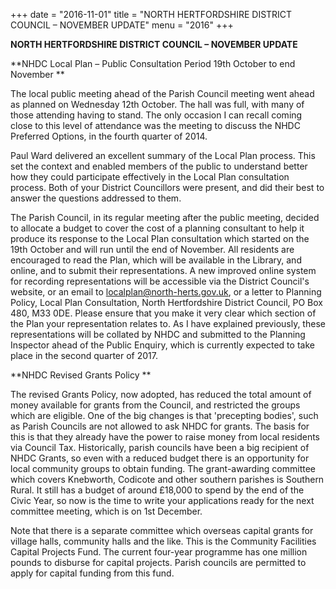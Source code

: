 +++
date = "2016-11-01"
title = "NORTH HERTFORDSHIRE DISTRICT COUNCIL – NOVEMBER UPDATE"
menu = "2016"
+++

**NORTH HERTFORDSHIRE DISTRICT COUNCIL – NOVEMBER UPDATE**

**NHDC Local Plan – Public Consultation Period 19th October
to end November **

The local public meeting ahead of the Parish Council meeting went ahead
as planned on Wednesday 12th October. The hall was full, with many of
those attending having to stand. The only occasion I can recall coming
close to this level of attendance was the meeting to discuss the NHDC
Preferred Options, in the fourth quarter of 2014.

Paul Ward delivered an excellent summary of the Local Plan process. This
set the context and enabled members of the public to understand better
how they could participate effectively in the Local Plan consultation
process. Both of your District Councillors were present, and did their
best to answer the questions addressed to them.

The Parish Council, in its regular meeting after the public meeting,
decided to allocate a budget to cover the cost of a planning consultant
to help it produce its response to the Local Plan consultation which
started on the 19th October and will run until the end of November. All
residents are encouraged to read the Plan, which will be available in
the Library, and online, and to submit their representations. A new
improved online system for recording representations will be accessible
via the District Council's website, or an email to
localplan@north-herts.gov.uk, or a letter to Planning Policy, Local Plan
Consultation, North Hertfordshire District Council, PO Box 480, M33 0DE.
Please ensure that you make it very clear which section of the Plan your
representation relates to. As I have explained previously, these
representations will be collated by NHDC and submitted to the Planning
Inspector ahead of the Public Enquiry, which is currently expected to
take place in the second quarter of 2017.

**NHDC Revised Grants Policy **

The revised Grants Policy, now adopted, has reduced the total amount of
money available for grants from the Council, and restricted the groups
which are eligible. One of the big changes is that 'precepting bodies',
such as Parish Councils are not allowed to ask NHDC for grants. The
basis for this is that they already have the power to raise money from
local residents via Council Tax. Historically, parish councils have been
a big recipient of NHDC Grants, so even with a reduced budget there is
an opportunity for local community groups to obtain funding. The
grant-awarding committee which covers Knebworth, Codicote and other
southern parishes is Southern Rural. It still has a budget of around
£18,000 to spend by the end of the Civic Year, so now is the time to
write your applications ready for the next committee meeting, which is
on 1st December.

Note that there is a separate committee which overseas capital grants
for village halls, community halls and the like. This is the Community
Facilities Capital Projects Fund. The current four-year programme has
one million pounds to disburse for capital projects. Parish councils are
permitted to apply for capital funding from this fund.
